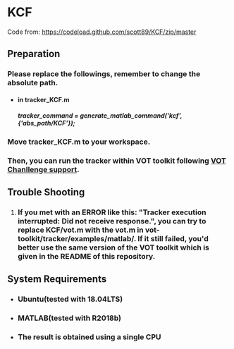 # KCF

Code from: https://codeload.github.com/scott89/KCF/zip/master



## Preparation

### Please replace the followings, remember to change the absolute path.

- #### in tracker_KCF.m

  ##### tracker_command = generate_matlab_command('kcf', {'abs_path/KCF'});


### Move tracker_KCF.m to your workspace.

### Then, you can run the tracker within VOT toolkit following [VOT Chanllenge support](http://www.votchallenge.net/howto/).



## Trouble Shooting

1. ### If you met with an ERROR like this: "Tracker execution interrupted: Did not receive response.", you can try to replace KCF/vot.m with the vot.m in vot-toolkit/tracker/examples/matlab/. If it still failed, you'd better use the same version of the VOT toolkit which is given in the README of this repository.



## System Requirements

- ### Ubuntu(tested with 18.04LTS)

- ### MATLAB(tested with R2018b)

- ### The result is obtained using a single CPU